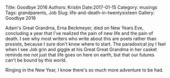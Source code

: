 Title: Goodbye 2016
Authors: Kristin
Date:2017-01-15
Category: musings
Tags: grandparents, Job
Slug: life-and-death-in-twentysixteen
Gallery: Goodbye 2016

Adam's Great Grandma, Erna Beckmeyer, died on New Years Eve, concluding
a year that I've realized the pain of new life and the pain of death. I
see why most writers who write about this are poets rather than
prosists, because I sure don't know where to start. The paradoxical joy
I feel when I see Job grin and giggle at his Great Great Grandma in her
casket reminds me not just that life goes on here on earth, but that our futures can't
be bound by this world.

Ringing in the New Year, I know there's so much more adventure to be
had.
